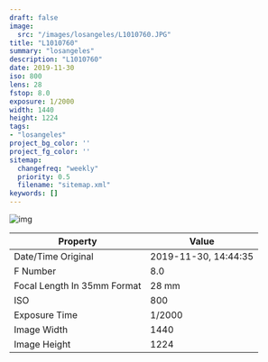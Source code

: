 ```yaml
---
draft: false
image:
  src: "/images/losangeles/L1010760.JPG"
title: "L1010760"
summary: "losangeles"
description: "L1010760"
date: 2019-11-30
iso: 800
lens: 28
fstop: 8.0
exposure: 1/2000
width: 1440
height: 1224
tags:
- "losangeles"
project_bg_color: ''
project_fg_color: ''
sitemap:
  changefreq: "weekly"
  priority: 0.5
  filename: "sitemap.xml"
keywords: []
---
```


![img](/images/losangeles/L1010760.JPG)


Property | Value
---------|------
Date/Time Original              | 2019-11-30, 14:44:35
F Number                        | 8.0
Focal Length In 35mm Format     | 28 mm
ISO                             | 800
Exposure Time                   | 1/2000
Image Width                     | 1440
Image Height                    | 1224
